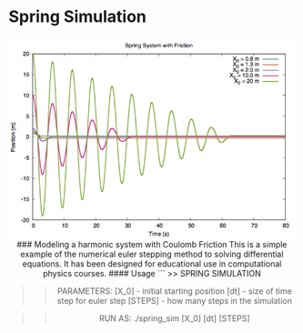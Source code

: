 # Spring Simulation
<center>
<img src="results.png" />
<center/>
### Modeling a harmonic system with Coulomb Friction
This is a simple example of the numerical euler stepping method to solving
differential equations. It has been designed for educational use in
computational physics courses. 
#### Usage
```
>> SPRING SIMULATION

>> PARAMETERS:
     [X_0] - initial starting position
      [dt] - size of time step for euler step
   [STEPS] - how many steps in the simulation

>> RUN AS:
   ./spring_sim [X_0] [dt] [STEPS]
```

